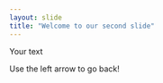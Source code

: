 ```yaml
---
layout: slide
title: "Welcome to our second slide"
---
```

Your text

Use the left arrow to go back!
